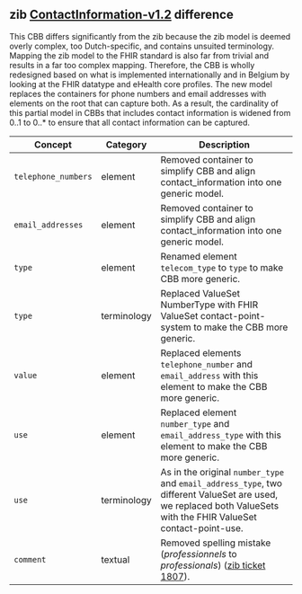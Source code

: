 ## zib [ContactInformation-v1.2](https://zibs.nl/wiki/ContactInformation-v1.2(2020EN)) difference

This CBB differs significantly from the zib because the zib model is deemed overly complex, too Dutch-specific, and contains unsuited terminology. Mapping the zib model to the FHIR standard is also far from trivial and results in a far too complex mapping. Therefore, the CBB is wholly redesigned based on what is implemented internationally and in Belgium by looking at the FHIR datatype and eHealth core profiles. The new model replaces the containers for phone numbers and email addresses with elements on the root that can capture both. As a result, the cardinality of this partial model in CBBs that includes contact information is widened from 0..1 to 0..* to ensure that all contact information can be captured.


| Concept         | Category          | Description                             | 
|-----------------|-------------------|-----------------------------------------|
| `telephone_numbers` | element | Removed container to simplify CBB and align contact_information into one generic model.| 
| `email_addresses` | element | Removed container to simplify CBB and align contact_information into one generic model.| 
| `type` | element | Renamed element `telecom_type` to `type` to make CBB more generic. |
| `type` | terminology | Replaced ValueSet NumberType with FHIR ValueSet contact-point-system to make the CBB more generic. |
| `value`| element | Replaced elements `telephone_number` and `email_address` with this element to make the CBB more generic. |
| `use` | element | Replaced element `number_type` and `email_address_type` with this element to make the CBB more generic. |
| `use`| terminology | As in the original `number_type` and `email_address_type`, two different ValueSet are used, we replaced both ValueSets with the FHIR ValueSet contact-point-use. |
| `comment` | textual | Removed spelling mistake (_professionnels_ to _professionals_) ([zib ticket 1807](https://bits.nictiz.nl/browse/ZIB-1807)).| 